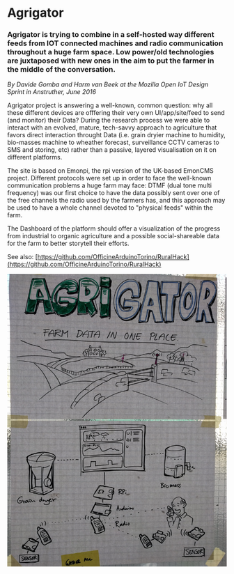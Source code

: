 # Agrigator

### Agrigator is trying to combine in a self-hosted way different feeds from IOT connected machines and radio communication throughout a huge farm space. Low power/old technologies are juxtaposed with new ones in the aim to put the farmer in the middle of the conversation.

*By Davide Gomba and Harm van Beek at the Mozilla Open IoT Design Sprint in Anstruther, June 2016*

Agrigator project is answering a well-known, common question: why all these different devices are offfering their very own UI/app/site/feed to send (and monitor) their Data? During the research process we were able to interact with an evolved, mature, tech-savvy approach to agriculture that favors direct interaction throught Data (i.e. grain dryier machine to humidity, bio-masses machine to wheather forecast, surveillance CCTV cameras to SMS and storing, etc) rather than a passive, layered visualisation on it on different platforms. 

The site is based on Emonpi, the rpi version of the UK-based EmonCMS project. Different protocols were set up in order to face the well-known communication problems a huge farm may face: DTMF (dual tone multi frequency) was our first choice to have the data possibly sent over one of the free channels the radio used by the farmers has, and this approach may be used to have a whole channel devoted to "physical feeds" within the farm.

The Dashboard of the platform should offer a visualization of the progress from industrial to organic agriculture and a possible social-shareable data for the farm to better storytell their efforts.

See also: [https://github.com/OfficineArduinoTorino/RuralHack](https://github.com/OfficineArduinoTorino/RuralHack)

<img src="img/agrigator_sketch.jpg">
